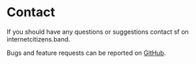 # Contact

If you should have any questions or suggestions contact sf on internetcitizens.band.

Bugs and feature requests can be reported on [GitHub](https://github.com/20centaurifux/fuchsschwanz).

